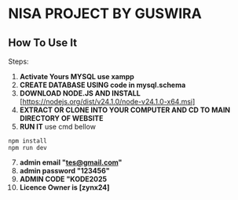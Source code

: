 # NISA PROJECT BY GUSWIRA

## How To Use It
Steps:
1. **Activate Yours MYSQL use xampp**
2. **CREATE DATABASE USING code in mysql.schema**
3. **DOWNLOAD NODE.JS AND INSTALL** [https://nodejs.org/dist/v24.1.0/node-v24.1.0-x64.msi]
4. **EXTRACT OR CLONE INTO YOUR COMPUTER AND CD TO MAIN DIRECTORY OF WEBSITE**
6. **RUN IT** use cmd bellow
```
npm install
npm run dev

```
7. **admin email "tes@gmail.com"**
6. **admin password "123456"**
7. **ADMIN CODE "KODE2025**
8. **Licence Owner is [zynx24]**
